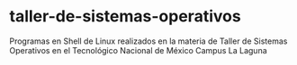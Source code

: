 # taller-de-sistemas-operativos
Programas en Shell de Linux realizados en la materia de Taller de Sistemas Operativos en el Tecnológico Nacional de México Campus La Laguna
